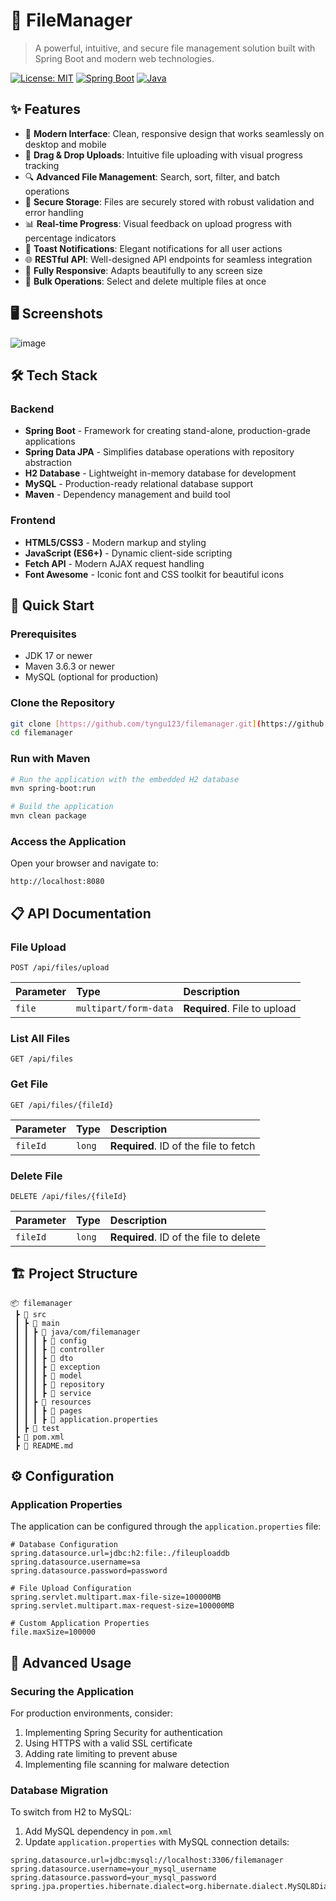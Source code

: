 # 📁 FileManager



> A powerful, intuitive, and secure file management solution built with Spring Boot and modern web technologies.

[![License: MIT](https://img.shields.io/badge/License-MIT-blue.svg)](https://opensource.org/licenses/MIT)
[![Spring Boot](https://img.shields.io/badge/Spring%20Boot-3.3.9-brightgreen.svg)](https://spring.io/projects/spring-boot)
[![Java](https://img.shields.io/badge/Java-17-orange.svg)](https://www.oracle.com/java/technologies/javase/jdk17-archive-downloads.html)

## ✨ Features

- 🚀 **Modern Interface**: Clean, responsive design that works seamlessly on desktop and mobile
- 🔄 **Drag & Drop Uploads**: Intuitive file uploading with visual progress tracking
- 🔍 **Advanced File Management**: Search, sort, filter, and batch operations
- 🔐 **Secure Storage**: Files are securely stored with robust validation and error handling
- 📊 **Real-time Progress**: Visual feedback on upload progress with percentage indicators
- 🔔 **Toast Notifications**: Elegant notifications for all user actions
- 🌐 **RESTful API**: Well-designed API endpoints for seamless integration
- 📱 **Fully Responsive**: Adapts beautifully to any screen size
- 🧩 **Bulk Operations**: Select and delete multiple files at once

## 🖥️ Screenshots

![image](https://github.com/user-attachments/assets/9232c8d2-c667-467a-bb2d-1a1888eacc52)


## 🛠️ Tech Stack

### Backend
- **Spring Boot** - Framework for creating stand-alone, production-grade applications
- **Spring Data JPA** - Simplifies database operations with repository abstraction
- **H2 Database** - Lightweight in-memory database for development
- **MySQL** - Production-ready relational database support
- **Maven** - Dependency management and build tool

### Frontend
- **HTML5/CSS3** - Modern markup and styling
- **JavaScript (ES6+)** - Dynamic client-side scripting
- **Fetch API** - Modern AJAX request handling
- **Font Awesome** - Iconic font and CSS toolkit for beautiful icons

## 🚀 Quick Start

### Prerequisites
- JDK 17 or newer
- Maven 3.6.3 or newer
- MySQL (optional for production)

### Clone the Repository
```bash
git clone [https://github.com/tyngu123/filemanager.git](https://github.com/tyngu123/fileupload.git)
cd filemanager
```

### Run with Maven
```bash
# Run the application with the embedded H2 database
mvn spring-boot:run

# Build the application
mvn clean package
```

### Access the Application
Open your browser and navigate to:
```
http://localhost:8080
```

## 📋 API Documentation

### File Upload
```http
POST /api/files/upload
```
| Parameter | Type     | Description                |
| :-------- | :------- | :------------------------- |
| `file`    | `multipart/form-data` | **Required**. File to upload |

### List All Files
```http
GET /api/files
```

### Get File
```http
GET /api/files/{fileId}
```
| Parameter | Type     | Description                |
| :-------- | :------- | :------------------------- |
| `fileId`  | `long`   | **Required**. ID of the file to fetch |

### Delete File
```http
DELETE /api/files/{fileId}
```
| Parameter | Type     | Description                |
| :-------- | :------- | :------------------------- |
| `fileId`  | `long`   | **Required**. ID of the file to delete |

## 🏗️ Project Structure

```
📦 filemanager
 ┣ 📂 src
 ┃ ┣ 📂 main
 ┃ ┃ ┣ 📂 java/com/filemanager
 ┃ ┃ ┃ ┣ 📂 config
 ┃ ┃ ┃ ┣ 📂 controller
 ┃ ┃ ┃ ┣ 📂 dto
 ┃ ┃ ┃ ┣ 📂 exception
 ┃ ┃ ┃ ┣ 📂 model
 ┃ ┃ ┃ ┣ 📂 repository
 ┃ ┃ ┃ ┣ 📂 service
 ┃ ┃ ┣ 📂 resources
 ┃ ┃ ┃ ┣ 📂 pages
 ┃ ┃ ┃ ┣ 📄 application.properties
 ┃ ┣ 📂 test
 ┣ 📄 pom.xml
 ┣ 📄 README.md
```

## ⚙️ Configuration

### Application Properties
The application can be configured through the `application.properties` file:

```properties
# Database Configuration
spring.datasource.url=jdbc:h2:file:./fileuploaddb
spring.datasource.username=sa
spring.datasource.password=password

# File Upload Configuration
spring.servlet.multipart.max-file-size=100000MB
spring.servlet.multipart.max-request-size=100000MB

# Custom Application Properties
file.maxSize=100000
```

## 🧠 Advanced Usage

### Securing the Application
For production environments, consider:
1. Implementing Spring Security for authentication
2. Using HTTPS with a valid SSL certificate
3. Adding rate limiting to prevent abuse
4. Implementing file scanning for malware detection

### Database Migration
To switch from H2 to MySQL:

1. Add MySQL dependency in `pom.xml`
2. Update `application.properties` with MySQL connection details:
```properties
spring.datasource.url=jdbc:mysql://localhost:3306/filemanager
spring.datasource.username=your_mysql_username
spring.datasource.password=your_mysql_password
spring.jpa.properties.hibernate.dialect=org.hibernate.dialect.MySQL8Dialect
```
